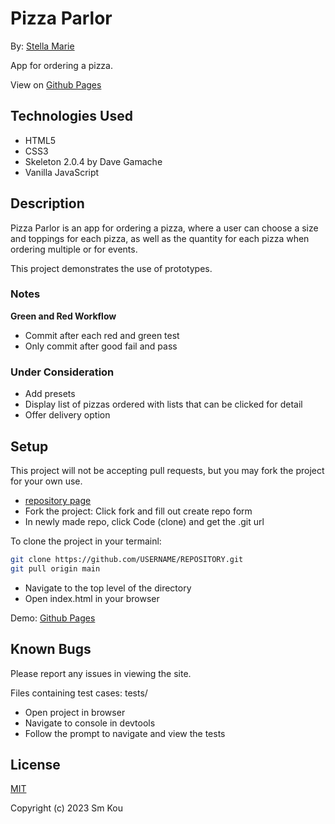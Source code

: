 # Pizza Parlor

By: [Stella Marie](http://smkou.com)

App for ordering a pizza.

View on [Github Pages](https://smkou.github.io/pizza-parlor)

## Technologies Used

- HTML5
- CSS3
- Skeleton 2.0.4 by Dave Gamache
- Vanilla JavaScript

## Description

Pizza Parlor is an app for ordering a pizza, where a user can choose a size and toppings for each pizza, as well as the quantity for each pizza when ordering multiple or for events.

This project demonstrates the use of prototypes.

### Notes

**Green and Red Workflow**
- Commit after each red and green test
- Only commit after good fail and pass

### Under Consideration

- Add presets
- Display list of pizzas ordered with lists that can be clicked for detail
- Offer delivery option

## Setup

This project will not be accepting pull requests, but you may fork the project for your own use.

- [repository page](https://github.com/SmKou/pizza-parlor)
- Fork the project: Click fork and fill out create repo form
- In newly made repo, click Code (clone) and get the .git url

To clone the project in your termainl:

```bash
git clone https://github.com/USERNAME/REPOSITORY.git
git pull origin main
```

- Navigate to the top level of the directory
- Open index.html in your browser

Demo: [Github Pages](https://smkou.github.io/pizza-parlor/)

## Known Bugs

Please report any issues in viewing the site.

Files containing test cases: tests/

- Open project in browser
- Navigate to console in devtools
- Follow the prompt to navigate and view the tests

## License

[MIT](https://choosealicense.com/licenses/mit/)

Copyright (c) 2023 Sm Kou